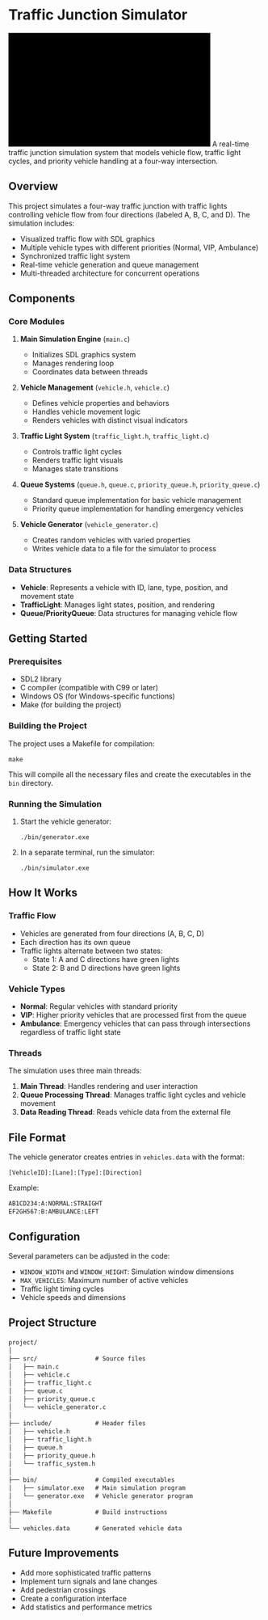 # Traffic Junction Simulator
![alt text](image.png)
A real-time traffic junction simulation system that models vehicle flow, traffic light cycles, and priority vehicle handling at a four-way intersection.

## Overview

This project simulates a four-way traffic junction with traffic lights controlling vehicle flow from four directions (labeled A, B, C, and D). The simulation includes:

- Visualized traffic flow with SDL graphics
- Multiple vehicle types with different priorities (Normal, VIP, Ambulance)
- Synchronized traffic light system
- Real-time vehicle generation and queue management
- Multi-threaded architecture for concurrent operations

## Components

### Core Modules

1. **Main Simulation Engine** (`main.c`)
   - Initializes SDL graphics system
   - Manages rendering loop
   - Coordinates data between threads

2. **Vehicle Management** (`vehicle.h`, `vehicle.c`)
   - Defines vehicle properties and behaviors
   - Handles vehicle movement logic
   - Renders vehicles with distinct visual indicators

3. **Traffic Light System** (`traffic_light.h`, `traffic_light.c`)
   - Controls traffic light cycles
   - Renders traffic light visuals
   - Manages state transitions

4. **Queue Systems** (`queue.h`, `queue.c`, `priority_queue.h`, `priority_queue.c`)
   - Standard queue implementation for basic vehicle management
   - Priority queue implementation for handling emergency vehicles

5. **Vehicle Generator** (`vehicle_generator.c`)
   - Creates random vehicles with varied properties
   - Writes vehicle data to a file for the simulator to process

### Data Structures

- **Vehicle**: Represents a vehicle with ID, lane, type, position, and movement state
- **TrafficLight**: Manages light states, position, and rendering
- **Queue/PriorityQueue**: Data structures for managing vehicle flow

## Getting Started

### Prerequisites

- SDL2 library
- C compiler (compatible with C99 or later)
- Windows OS (for Windows-specific functions)
- Make (for building the project)

### Building the Project

The project uses a Makefile for compilation:

```
make
```

This will compile all the necessary files and create the executables in the `bin` directory.

### Running the Simulation

1. Start the vehicle generator:
   ```
   ./bin/generator.exe
   ```

2. In a separate terminal, run the simulator:
   ```
   ./bin/simulator.exe
   ```

## How It Works

### Traffic Flow

- Vehicles are generated from four directions (A, B, C, D)
- Each direction has its own queue
- Traffic lights alternate between two states:
  - State 1: A and C directions have green lights
  - State 2: B and D directions have green lights

### Vehicle Types

- **Normal**: Regular vehicles with standard priority
- **VIP**: Higher priority vehicles that are processed first from the queue
- **Ambulance**: Emergency vehicles that can pass through intersections regardless of traffic light state

### Threads

The simulation uses three main threads:
1. **Main Thread**: Handles rendering and user interaction
2. **Queue Processing Thread**: Manages traffic light cycles and vehicle movement
3. **Data Reading Thread**: Reads vehicle data from the external file

## File Format

The vehicle generator creates entries in `vehicles.data` with the format:
```
[VehicleID]:[Lane]:[Type]:[Direction]
```

Example:
```
AB1CD234:A:NORMAL:STRAIGHT
EF2GH567:B:AMBULANCE:LEFT
```

## Configuration

Several parameters can be adjusted in the code:
- `WINDOW_WIDTH` and `WINDOW_HEIGHT`: Simulation window dimensions
- `MAX_VEHICLES`: Maximum number of active vehicles
- Traffic light timing cycles
- Vehicle speeds and dimensions

## Project Structure

```
project/
│
├── src/                # Source files
│   ├── main.c
│   ├── vehicle.c
│   ├── traffic_light.c
│   ├── queue.c
│   ├── priority_queue.c
│   └── vehicle_generator.c
│
├── include/            # Header files
│   ├── vehicle.h
│   ├── traffic_light.h
│   ├── queue.h
│   ├── priority_queue.h
│   └── traffic_system.h
│
├── bin/                # Compiled executables
│   ├── simulator.exe   # Main simulation program
│   └── generator.exe   # Vehicle generator program
│
├── Makefile            # Build instructions
│
└── vehicles.data       # Generated vehicle data
```

## Future Improvements

- Add more sophisticated traffic patterns
- Implement turn signals and lane changes
- Add pedestrian crossings
- Create a configuration interface
- Add statistics and performance metrics